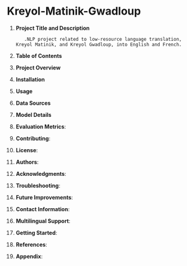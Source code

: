 # Kreyol-Matinik-Gwadloup
1. **Project Title and Description**

          .NLP project related to low-resource language translation, Kreyol Matinik, and Kreyol Gwadloup, into English and French.

2. **Table of Contents**
3. **Project Overview**
4. **Installation**
5. **Usage**
6. **Data Sources**
  
7. **Model Details**
  
8. **Evaluation Metrics**:
  
9. **Contributing**:
  
10. **License**:
11. **Authors**:

12. **Acknowledgments**:
    
13. **Troubleshooting**:
    
14. **Future Improvements**:

15. **Contact Information**:

17. **Multilingual Support**:
    
18. **Getting Started**:

19. **References**:
20. **Appendix**:


